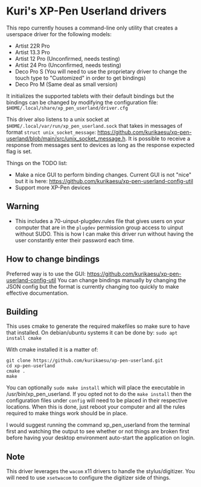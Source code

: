 # Kuri's XP-Pen Userland drivers

This repo currently houses a command-line only utility that creates a userspace driver for the following models:
- Artist 22R Pro
- Artist 13.3 Pro
- Artist 12 Pro (Unconfirmed, needs testing)
- Artist 24 Pro (Unconfirmed, needs testing)
- Deco Pro S (You will need to use the proprietary driver to change the touch type to "Customized" in order to get bindings)
- Deco Pro M (Same deal as small version)

It initializes the supported tablets with their default bindings but the bindings can be changed by modifying the configuration file:
`$HOME/.local/share/xp_pen_userland/driver.cfg`

This driver also listens to a unix socket at `$HOME/.local/var/run/xp_pen_userland.sock` that takes in messages of format `struct unix_socket_message`: https://github.com/kurikaesu/xp-pen-userland/blob/main/src/unix_socket_message.h. It is possible to receive a response from messages sent to devices as long as the response expected flag is set.

Things on the TODO list:
- Make a nice GUI to perform binding changes. Current GUI is not "nice" but it is here: https://github.com/kurikaesu/xp-pen-userland-config-util
- Support more XP-Pen devices

## Warning
- This includes a 70-uinput-plugdev.rules file that gives users on your computer that are in the `plugdev` permission group access to uinput without SUDO. This is how I can make this driver run without having the user constantly enter their password each time.

## How to change bindings
Preferred way is to use the GUI: https://github.com/kurikaesu/xp-pen-userland-config-util
You can change bindings manually by changing the JSON config but the format is currently changing too quickly to make effective documentation.

## Building
This uses cmake to generate the required makefiles so make sure to have that installed.
On debian/ubuntu systems it can be done by:
`sudo apt install cmake`

With cmake installed it is a matter of:
```
git clone https://github.com/kurikaesu/xp-pen-userland.git
cd xp-pen-userland
cmake .
make
```

You can optionally `sudo make install` which will place the executable in /usr/bin/xp_pen_userland.
If you opted not to do the `make install` then the configuration files under `config` will need to be placed in their respective locations. When this is done, just reboot your computer and all the rules required to make things work should be in place.

I would suggest running the command xp_pen_userland from the terminal first and watching the output to see whether or not things are broken first before having your desktop environment auto-start the application on login.

## Note
This driver leverages the `wacom` x11 drivers to handle the stylus/digitizer. You will need to use `xsetwacom` to configure the digitizer side of things.